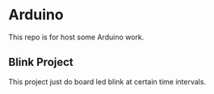 # Arduino

This repo is for host some Arduino work.


## Blink Project

This project just do board led blink at certain time intervals.
